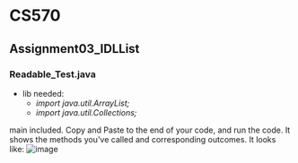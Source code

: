 # CS570
## Assignment03_IDLList
### Readable_Test.java
- lib needed:
  - *import java.util.ArrayList;*
  - *import java.util.Collections;*

main included. Copy and Paste to the end of your code, and run the code.
It shows the methods you've called and corresponding outcomes.
It looks like:
![image](https://user-images.githubusercontent.com/63855812/194680523-a48ee6fe-9877-4134-bc61-396a4775d667.png)
